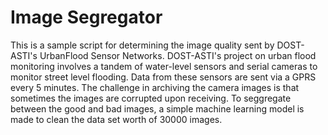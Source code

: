 # Image Segregator
This is a sample script for determining the image quality sent by DOST-ASTI's UrbanFlood Sensor Networks.
DOST-ASTI's project on urban flood monitoring involves a tandem of water-level sensors and serial cameras to 
monitor street level flooding. Data from these sensors are sent via a GPRS every 5 minutes. The challenge 
in archiving the camera images is that sometimes the images are corrupted upon receiving. To seggregate between the good and bad images, a simple machine learning model is made to clean the data set worth of 30000 images. 
